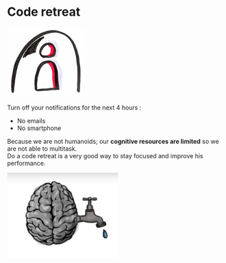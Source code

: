 # Code retreat
![Code retreat](photos/code-retreat.png)  

Turn off your notifications for the next 4 hours :
* No emails
* No smartphone 

Because we are not humanoids; our **cognitive resources are limited** so we are not able to multitask.  
Do a code retreat is a very good way to stay focused and improve his performance.

![Human cognitive resources](photos/code-retreat1.png)  
